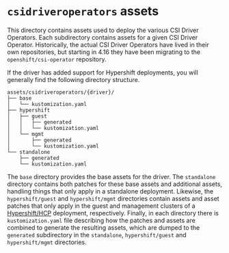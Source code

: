 # `csidriveroperators` assets

This directory contains assets used to deploy the various CSI Driver Operators.
Each subdirectory contains assets for a given CSI Driver Operator.
Historically, the actual CSI Driver Operators have lived in their own
repositories, but starting in 4.16 they have been migrating to the
`openshift/csi-operator` repository.

If the driver has added support for Hypershift deployments, you will generally
find the following directory structure.

```
assets/csidriveroperators/{driver}/
├── base
│   └── kustomization.yaml
├── hypershift
│   ├── guest
│   │   ├── generated
│   │   └── kustomization.yaml
│   └── mgmt
│       ├── generated
│       └── kustomization.yaml
└── standalone
    ├── generated
    └── kustomization.yaml
```

The `base` directory provides the base assets for the driver. The `standalone`
directory contains both patches for these base assets and additional assets,
handling things that only apply in a standalone deployment. Likewise, the
`hypershift/guest` and `hypershift/mgmt` directories contain assets and asset
patches that only apply in the guest and management clusters of a
[Hypershift/HCP][hcp] deployment, respectively. Finally, in each directory
there is `kustomization.yaml` file describing how the patches and assets are
combined to generate the resulting assets, which are dumped to the `generated`
subdirectory in the `standalone`, `hypershift/guest` and `hypershift/mgmt`
directories.

[hcp]: https://docs.redhat.com/en/documentation/openshift_container_platform/4.17/html-single/hosted_control_planes/index
